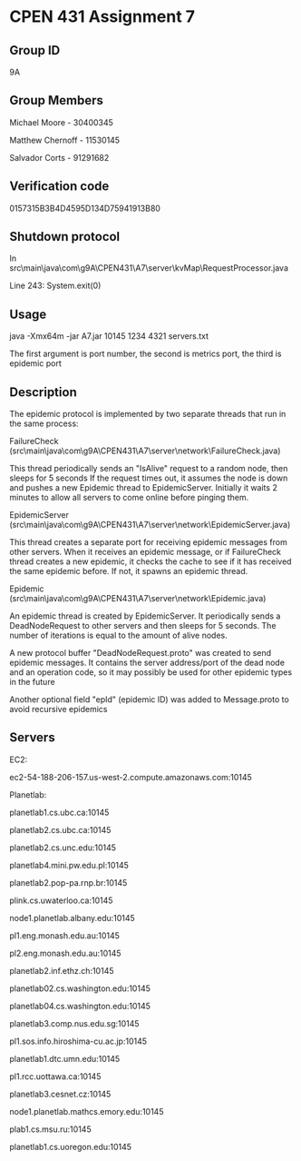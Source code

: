 # CPEN 431 Assignment 7

## Group ID

9A

## Group Members

Michael Moore - 30400345

Matthew Chernoff - 11530145

Salvador Corts - 91291682

## Verification code

0157315B3B4D4595D134D75941913B80

## Shutdown protocol

In src\main\java\com\g9A\CPEN431\A7\server\kvMap\RequestProcessor.java

Line 243: System.exit(0)

## Usage

java -Xmx64m -jar A7.jar 10145 1234 4321 servers.txt

The first argument is port number, the second is metrics port, the third is epidemic port

## Description

The epidemic protocol is implemented by two separate threads that run in the same process:

FailureCheck (src\main\java\com\g9A\CPEN431\A7\server\network\FailureCheck.java)

This thread periodically sends an "IsAlive" request to a random node, then sleeps for 5 seconds
If the request times out, it assumes the node is down and pushes a new Epidemic thread to EpidemicServer.
Initially it waits 2 minutes to allow all servers to come online before pinging them.

EpidemicServer (src\main\java\com\g9A\CPEN431\A7\server\network\EpidemicServer.java)

This thread creates a separate port for receiving epidemic messages from other servers. 
When it receives an epidemic message, or if FailureCheck thread creates a new epidemic, it checks the 
cache to see if it has received the same epidemic before. If not, it spawns an epidemic thread.

Epidemic (src\main\java\com\g9A\CPEN431\A7\server\network\Epidemic.java)

An epidemic thread is created by EpidemicServer. It periodically sends a DeadNodeRequest 
to other servers and then sleeps for 5 seconds. The number of iterations is equal to the 
amount of alive nodes.

A new protocol buffer "DeadNodeRequest.proto" was created to send epidemic messages.
It contains the server address/port of the dead node and an operation code,
so it may possibly be used for other epidemic types in the future

Another optional field "epId" (epidemic ID) was added to Message.proto to avoid recursive epidemics

## Servers

EC2: 

ec2-54-188-206-157.us-west-2.compute.amazonaws.com:10145


Planetlab:

planetlab1.cs.ubc.ca:10145

planetlab2.cs.ubc.ca:10145

planetlab2.cs.unc.edu:10145

planetlab4.mini.pw.edu.pl:10145

planetlab2.pop-pa.rnp.br:10145

plink.cs.uwaterloo.ca:10145

node1.planetlab.albany.edu:10145

pl1.eng.monash.edu.au:10145

pl2.eng.monash.edu.au:10145

planetlab2.inf.ethz.ch:10145

planetlab02.cs.washington.edu:10145

planetlab04.cs.washington.edu:10145

planetlab3.comp.nus.edu.sg:10145

pl1.sos.info.hiroshima-cu.ac.jp:10145

planetlab1.dtc.umn.edu:10145

pl1.rcc.uottawa.ca:10145

planetlab3.cesnet.cz:10145

node1.planetlab.mathcs.emory.edu:10145

plab1.cs.msu.ru:10145

planetlab1.cs.uoregon.edu:10145
